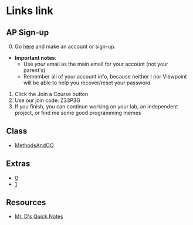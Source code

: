 # Links link

## AP Sign-up
0. Go [here](https://myap.collegeboard.org/login) and make an account or sign-up.
* **Important notes**:
  * Use *your* email as the main email for your account (not your parent's)
  * Remember all of your account info, because neither I nor Viewpoint will be able to help you recover/reset your password




1. Click the Join a Course button
2. Use our join code: Z33P3G
3. If you finish,  you can continue working on your lab, an independent project, or find me some good programming memes

## Class
* [MethodsAndOO](https://replit.com/team/APCSA-Block5-2122/MethodsAndOO)
## Extras
* [0](https://replit.com/team/APCSA-Block5-2122/0)
* [1](https://replit.com/team/APCSA-Block5-2122/1)
## Resources
* [Mr. D's Quick Notes](https://replit.com/@APCSA-Block5-2122/Coursework01MrDsQuickNotes)

